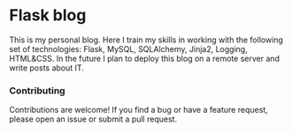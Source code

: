 # Flask blog
This is my personal blog. Here I train my skills in working with the following set of technologies: Flask, MySQL, SQLAlchemy, Jinja2, Logging, HTML&CSS.
In the future I plan to deploy this blog on a remote server and write posts about IT.

### Contributing
Contributions are welcome! If you find a bug or have a feature request, please open an issue or submit a pull request.
